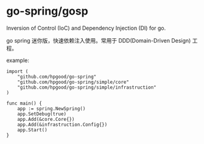 # go-spring/gosp
Inversion of Control (IoC) and Dependency Injection (DI) for go.

go spring 迷你版，快速依赖注入使用。常用于 DDD(Domain-Driven Design) 工程。

example:

    import (
        "github.com/hpgood/go-spring"
        "github.com/hpgood/go-spring/simple/core"
        "github.com/hpgood/go-spring/simple/infrastruction"
    )

    func main() {
        app := spring.NewSpring()
        app.SetDebug(true)
        app.Add(&core.Core{})
        app.Add(&infrastruction.Config{})
        app.Start()
    }

